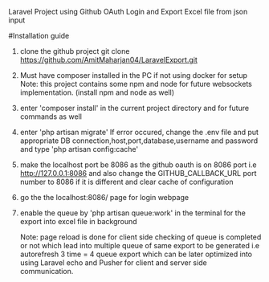 Laravel Project using Github OAuth Login and Export Excel file from json input



#Installation guide

1. clone the github project
   git clone https://github.com/AmitMaharjan04/LaravelExport.git

2. Must have composer installed in the PC if not using docker for setup
   Note: this project contains some npm and node for future websockets implementation. (install npm and node as well)

3. enter 'composer install' in the current project directory and for future commands as well

4. enter 'php artisan migrate'
   If error occured, change the .env file and put appropriate DB connection,host,port,database,username and password and type 'php artisan config:cache'

5. make the localhost port be 8086 as the github oauth is on 8086 port i.e http://127.0.0.1:8086
   and also change the GITHUB_CALLBACK_URL port number to 8086 if it is different and clear cache of configuration

6. go the the localhost:8086/ page for login webpage
   
7. enable the queue by 'php artisan queue:work' in the terminal for the export into excel file in background

   Note: page reload is done for client side checking of queue is completed or not which lead into multiple queue of same export to be generated
   i.e autorefresh 3 time = 4 queue export which can be later optimized into using Laravel echo and Pusher for client and server side communication.
